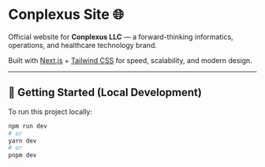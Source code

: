 # Conplexus Site 🌐

Official website for **Conplexus LLC** — a forward-thinking informatics, operations, and healthcare technology brand.

Built with [Next.js](https://nextjs.org) + [Tailwind CSS](https://tailwindcss.com) for speed, scalability, and modern design.

---

## 🚀 Getting Started (Local Development)

To run this project locally:

```bash
npm run dev
# or
yarn dev
# or
pnpm dev
```
